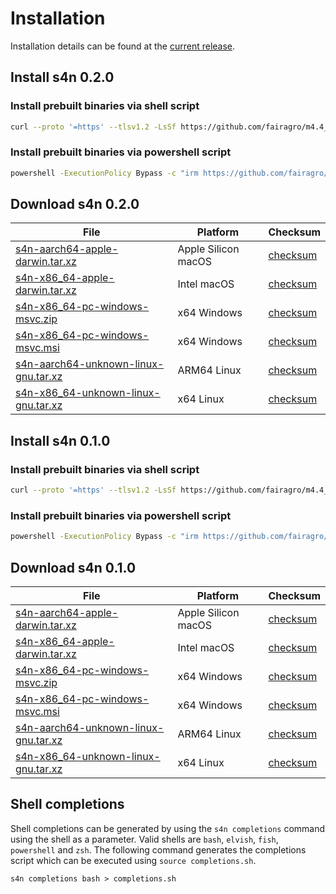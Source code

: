 # Installation
Installation details can be found at the [current release](https://github.com/fairagro/m4.4_sciwin_client/releases/latest).

## Install s4n 0.2.0

### Install prebuilt binaries via shell script

```sh
curl --proto '=https' --tlsv1.2 -LsSf https://github.com/fairagro/m4.4_sciwin_client/releases/download/v0.1.0/s4n-installer.sh | sh
```

### Install prebuilt binaries via powershell script

```sh
powershell -ExecutionPolicy Bypass -c "irm https://github.com/fairagro/m4.4_sciwin_client/releases/download/v0.1.0/s4n-installer.ps1 | iex"
```

## Download s4n 0.2.0

|  File  | Platform | Checksum |
|--------|----------|----------|
| [s4n-aarch64-apple-darwin.tar.xz](https://github.com/fairagro/m4.4_sciwin_client/releases/download/v0.1.0/s4n-aarch64-apple-darwin.tar.xz) | Apple Silicon macOS | [checksum](https://github.com/fairagro/m4.4_sciwin_client/releases/download/v0.1.0/s4n-aarch64-apple-darwin.tar.xz.sha256) |
| [s4n-x86_64-apple-darwin.tar.xz](https://github.com/fairagro/m4.4_sciwin_client/releases/download/v0.1.0/s4n-x86_64-apple-darwin.tar.xz) | Intel macOS | [checksum](https://github.com/fairagro/m4.4_sciwin_client/releases/download/v0.1.0/s4n-x86_64-apple-darwin.tar.xz.sha256) |
| [s4n-x86_64-pc-windows-msvc.zip](https://github.com/fairagro/m4.4_sciwin_client/releases/download/v0.1.0/s4n-x86_64-pc-windows-msvc.zip) | x64 Windows | [checksum](https://github.com/fairagro/m4.4_sciwin_client/releases/download/v0.1.0/s4n-x86_64-pc-windows-msvc.zip.sha256) |
| [s4n-x86_64-pc-windows-msvc.msi](https://github.com/fairagro/m4.4_sciwin_client/releases/download/v0.1.0/s4n-x86_64-pc-windows-msvc.msi) | x64 Windows | [checksum](https://github.com/fairagro/m4.4_sciwin_client/releases/download/v0.1.0/s4n-x86_64-pc-windows-msvc.msi.sha256) |
| [s4n-aarch64-unknown-linux-gnu.tar.xz](https://github.com/fairagro/m4.4_sciwin_client/releases/download/v0.1.0/s4n-aarch64-unknown-linux-gnu.tar.xz) | ARM64 Linux | [checksum](https://github.com/fairagro/m4.4_sciwin_client/releases/download/v0.1.0/s4n-aarch64-unknown-linux-gnu.tar.xz.sha256) |
| [s4n-x86_64-unknown-linux-gnu.tar.xz](https://github.com/fairagro/m4.4_sciwin_client/releases/download/v0.1.0/s4n-x86_64-unknown-linux-gnu.tar.xz) | x64 Linux | [checksum](https://github.com/fairagro/m4.4_sciwin_client/releases/download/v0.1.0/s4n-x86_64-unknown-linux-gnu.tar.xz.sha256) |


## Install s4n 0.1.0

### Install prebuilt binaries via shell script

```sh
curl --proto '=https' --tlsv1.2 -LsSf https://github.com/fairagro/m4.4_sciwin_client/releases/download/v0.1.0/s4n-installer.sh | sh
```

### Install prebuilt binaries via powershell script

```sh
powershell -ExecutionPolicy Bypass -c "irm https://github.com/fairagro/m4.4_sciwin_client/releases/download/v0.1.0/s4n-installer.ps1 | iex"
```

## Download s4n 0.1.0

|  File  | Platform | Checksum |
|--------|----------|----------|
| [s4n-aarch64-apple-darwin.tar.xz](https://github.com/fairagro/m4.4_sciwin_client/releases/download/v0.1.0/s4n-aarch64-apple-darwin.tar.xz) | Apple Silicon macOS | [checksum](https://github.com/fairagro/m4.4_sciwin_client/releases/download/v0.1.0/s4n-aarch64-apple-darwin.tar.xz.sha256) |
| [s4n-x86_64-apple-darwin.tar.xz](https://github.com/fairagro/m4.4_sciwin_client/releases/download/v0.1.0/s4n-x86_64-apple-darwin.tar.xz) | Intel macOS | [checksum](https://github.com/fairagro/m4.4_sciwin_client/releases/download/v0.1.0/s4n-x86_64-apple-darwin.tar.xz.sha256) |
| [s4n-x86_64-pc-windows-msvc.zip](https://github.com/fairagro/m4.4_sciwin_client/releases/download/v0.1.0/s4n-x86_64-pc-windows-msvc.zip) | x64 Windows | [checksum](https://github.com/fairagro/m4.4_sciwin_client/releases/download/v0.1.0/s4n-x86_64-pc-windows-msvc.zip.sha256) |
| [s4n-x86_64-pc-windows-msvc.msi](https://github.com/fairagro/m4.4_sciwin_client/releases/download/v0.1.0/s4n-x86_64-pc-windows-msvc.msi) | x64 Windows | [checksum](https://github.com/fairagro/m4.4_sciwin_client/releases/download/v0.1.0/s4n-x86_64-pc-windows-msvc.msi.sha256) |
| [s4n-aarch64-unknown-linux-gnu.tar.xz](https://github.com/fairagro/m4.4_sciwin_client/releases/download/v0.1.0/s4n-aarch64-unknown-linux-gnu.tar.xz) | ARM64 Linux | [checksum](https://github.com/fairagro/m4.4_sciwin_client/releases/download/v0.1.0/s4n-aarch64-unknown-linux-gnu.tar.xz.sha256) |
| [s4n-x86_64-unknown-linux-gnu.tar.xz](https://github.com/fairagro/m4.4_sciwin_client/releases/download/v0.1.0/s4n-x86_64-unknown-linux-gnu.tar.xz) | x64 Linux | [checksum](https://github.com/fairagro/m4.4_sciwin_client/releases/download/v0.1.0/s4n-x86_64-unknown-linux-gnu.tar.xz.sha256) |


## Shell completions
Shell completions can be generated by using the `s4n completions` command using the shell as a parameter. Valid shells are `bash`, `elvish`, `fish`, `powershell` and `zsh`.
The following command generates the completions script which can be executed using `source completions.sh`.
```
s4n completions bash > completions.sh
```